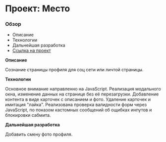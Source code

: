 # Проект: Место

### Обзор

* Описание
* Технологии
* Дальнейшая разработка
* [Ссылка на проект](https://heilrulez.github.io/mesto/)

**Описание**

Сознание страницы профиля для соц сети или личтой страницы.

**Технологии**

Основное внимание направленно на JavaScript. Реализация модального окна, изменение данных на странице без её перезагрузки. Добавление контента в виде карточек с описанием и фото. Удаление карточек и имитация "лайка". Реализована проверка валидности форм через JavaScript, по показом кастомных сообщений об ощибках инпутов и блокировки сабмита.

**Дальнейшая разработка**

Добавить смену фото профиля.
